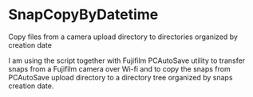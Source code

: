 SnapCopyByDatetime
==================

Copy files from a camera upload directory to directories organized by creation date

I am using the script together with Fujifilm PCAutoSave utility to transfer snaps from a Fujifilm camera over Wi-fi and to copy the snaps from PCAutoSave upload directory to a directory tree organized by snaps creation date.


